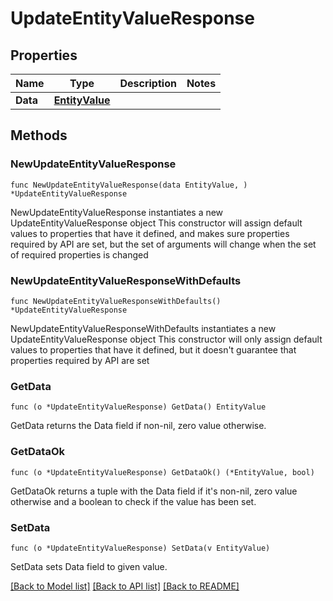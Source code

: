 # UpdateEntityValueResponse

## Properties

Name | Type | Description | Notes
------------ | ------------- | ------------- | -------------
**Data** | [**EntityValue**](EntityValue.md) |  | 

## Methods

### NewUpdateEntityValueResponse

`func NewUpdateEntityValueResponse(data EntityValue, ) *UpdateEntityValueResponse`

NewUpdateEntityValueResponse instantiates a new UpdateEntityValueResponse object
This constructor will assign default values to properties that have it defined,
and makes sure properties required by API are set, but the set of arguments
will change when the set of required properties is changed

### NewUpdateEntityValueResponseWithDefaults

`func NewUpdateEntityValueResponseWithDefaults() *UpdateEntityValueResponse`

NewUpdateEntityValueResponseWithDefaults instantiates a new UpdateEntityValueResponse object
This constructor will only assign default values to properties that have it defined,
but it doesn't guarantee that properties required by API are set

### GetData

`func (o *UpdateEntityValueResponse) GetData() EntityValue`

GetData returns the Data field if non-nil, zero value otherwise.

### GetDataOk

`func (o *UpdateEntityValueResponse) GetDataOk() (*EntityValue, bool)`

GetDataOk returns a tuple with the Data field if it's non-nil, zero value otherwise
and a boolean to check if the value has been set.

### SetData

`func (o *UpdateEntityValueResponse) SetData(v EntityValue)`

SetData sets Data field to given value.



[[Back to Model list]](../README.md#documentation-for-models) [[Back to API list]](../README.md#documentation-for-api-endpoints) [[Back to README]](../README.md)


